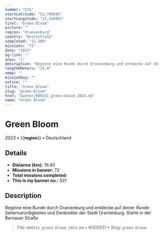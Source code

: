 ```yaml
---
nummer: "531"
startLatitude: "52,756645"
startLongitude: "13,244983"
titel: "Green Bloom"
picture: ""
region: "Oranienburg"
country: "Deutschland"
completed: "11.508"
missions: "72"
date: "2023"
bg-link: ""
onyx: "1"
description: "Beginne eine Runde durch Oranienburg und entdecke auf deiner Runde Sehenswürdigkeiten und Denkmäler der Stadt Oranienburg. Starte in der Bernauer Straße"
lengthKMeters: "19,4"
umap: ""
missionDay: ""
notice: ""
title: "Green Bloom"
slug: "green-bloom"
href: "banner/000531_green-bloom_2023.md"
name: "Green Bloom"
---
```

# Green Bloom

*2023* • {{__region__}} • Deutschland





## Details
- **Distance (km):** 19.40
- **Missions in banner:** 72
- **Total missions completed:** 
- **This is my banner no.:** 531



## Description
Beginne eine Runde durch Oranienburg und entdecke auf deiner Runde Sehenswürdigkeiten und Denkmäler der Stadt Oranienburg. Starte in der Bernauer Straße




> File: `000531_green-bloom_2023.md` • #000531 • Slug: `green-bloom`
